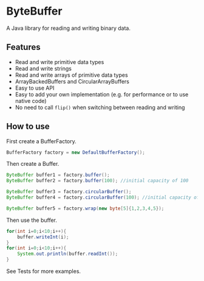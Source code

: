 # ByteBuffer
A Java library for reading and writing binary data.
## Features
* Read and write primitive data types
* Read and write strings
* Read and write arrays of primitive data types
* ArrayBackedBuffers and CircularArrayBuffers
* Easy to use API
* Easy to add your own implementation (e.g. for performance or to use native code)
* No need to call `flip()` when switching between reading and writing

## How to use
First create a BufferFactory.
```java
BufferFactory factory = new DefaultBufferFactory();
```
Then create a Buffer.
```java
ByteBuffer buffer1 = factory.buffer();
ByteBuffer buffer2 = factory.buffer(100); //initial capacity of 100

ByteBuffer buffer3 = factory.circularBuffer();
ByteBuffer buffer4 = factory.circularBuffer(100); //initial capacity of 100

ByteBuffer buffer5 = factory.wrap(new byte[5]{1,2,3,4,5});
```

Then use the buffer.
```java
for(int i=0;i<10;i++){
    buffer.writeInt(i);
}
for(int i=0;i<10;i++){
    System.out.println(buffer.readInt());
}
```

See Tests for more examples.
